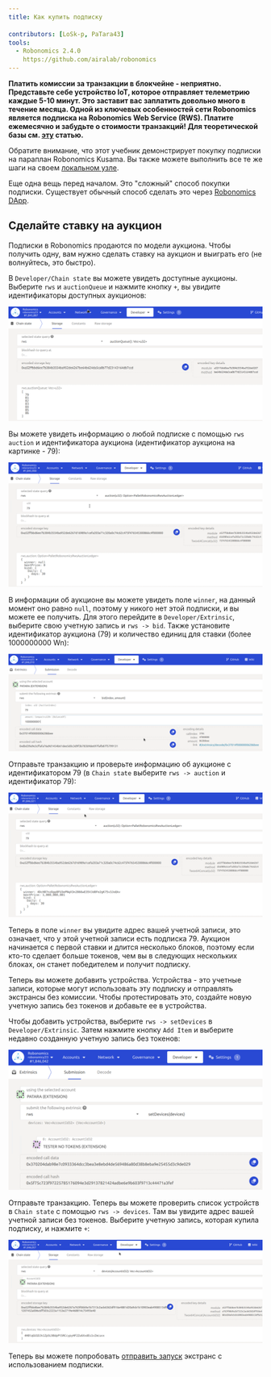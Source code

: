 ```yaml
---
title: Как купить подписку

contributors: [LoSk-p, PaTara43]
tools:   
  - Robonomics 2.4.0
    https://github.com/airalab/robonomics
---
```


**Платить комиссии за транзакции в блокчейне - неприятно. Представьте себе устройство IoT, которое отправляет телеметрию каждые 5-10 минут. Это заставит вас заплатить довольно много в течение месяца. Одной из ключевых особенностей сети Robonomics является подписка на Robonomics Web Service (RWS). Платите ежемесячно и забудьте о стоимости транзакций! Для теоретической базы см. [эту](https://blog.aira.life/rws-overview-part-2-heterogeneous-tokenomics-afc209cc855) статью.**

<robo-wiki-note type="warning" title="Parachain">

  Обратите внимание, что этот учебник демонстрирует покупку подписки на параплан Robonomics Kusama. Вы также можете выполнить все те же шаги на своем [локальном узле](/docs/run-dev-node).

  Еще одна вещь перед началом. Это "сложный" способ покупки подписки. Существует обычный способ сделать это через [Robonomics DApp](https://dapp.robonomics.network/#/).

</robo-wiki-note>

## Сделайте ставку на аукцион

Подписки в Robonomics продаются по модели аукциона. Чтобы получить одну, вам нужно сделать ставку на аукцион и выиграть его (не волнуйтесь, это быстро).

В `Developer/Chain state` вы можете увидеть доступные аукционы. 
Выберите `rws` и `auctionQueue` и нажмите кнопку `+`, вы увидите идентификаторы доступных аукционов:

![queue](../images/rws/queue.png)

Вы можете увидеть информацию о любой подписке с помощью `rws` `auction` и идентификатора аукциона (идентификатор аукциона на картинке - 79):

![auction](../images/rws/auction.png)

В информации об аукционе вы можете увидеть поле `winner`, на данный момент оно равно `null`, поэтому у никого нет этой подписки, и вы можете ее получить. Для этого перейдите в `Developer/Extrinsic`, выберите свою учетную запись и `rws -> bid`. Также установите идентификатор аукциона (79) и количество единиц для ставки (более 1000000000 Wn):

![bid](../images/rws/bid.png)

Отправьте транзакцию и проверьте информацию об аукционе с идентификатором 79 (в `Chain state` выберите `rws -> auction` и идентификатор 79):

![win](../images/rws/auc_win.png)

Теперь в поле `winner` вы увидите адрес вашей учетной записи, это означает, что у этой учетной записи есть подписка 79. Аукцион начинается с первой ставки и длится несколько блоков, поэтому если кто-то сделает больше токенов, чем вы в следующих нескольких блоках, он станет победителем и получит подписку.

Теперь вы можете добавить устройства. Устройства - это учетные записи, которые могут использовать эту подписку и отправлять экстрансы без комиссии.
Чтобы протестировать это, создайте новую учетную запись без токенов и добавьте ее в устройства. 

Чтобы добавить устройства, выберите `rws -> setDevices` в `Developer/Extrinsic`. Затем нажмите кнопку `Add Item` и выберите недавно созданную учетную запись без токенов:

![set_devices](../images/rws/set_devices.png)

Отправьте транзакцию. Теперь вы можете проверить список устройств в `Chain state` с помощью `rws -> devices`. Там вы увидите адрес вашей учетной записи без токенов. Выберите учетную запись, которая купила подписку, и нажмите `+`:

![devices](../images/rws/devices.png)

Теперь вы можете попробовать [отправить запуск](/docs/subscription-launch) экстранс с использованием подписки.